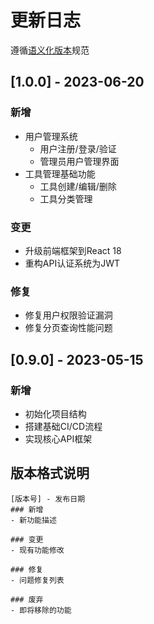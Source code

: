 
# 更新日志

遵循[语义化版本](https://semver.org/lang/zh-CN/)规范

## [1.0.0] - 2023-06-20
### 新增
- 用户管理系统
  - 用户注册/登录/验证
  - 管理员用户管理界面
- 工具管理基础功能
  - 工具创建/编辑/删除
  - 工具分类管理

### 变更
- 升级前端框架到React 18
- 重构API认证系统为JWT

### 修复
- 修复用户权限验证漏洞
- 修复分页查询性能问题

## [0.9.0] - 2023-05-15
### 新增
- 初始化项目结构
- 搭建基础CI/CD流程
- 实现核心API框架

## 版本格式说明
```
[版本号] - 发布日期
### 新增
- 新功能描述

### 变更
- 现有功能修改

### 修复
- 问题修复列表

### 废弃
- 即将移除的功能
```
